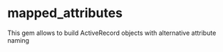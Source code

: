 mapped_attributes
=================

This gem allows to build ActiveRecord objects with alternative attribute naming